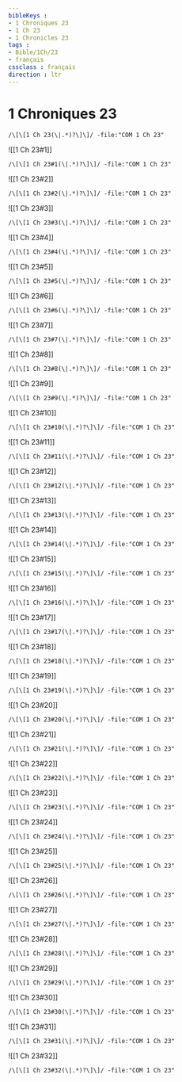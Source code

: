 ```yaml
---
bibleKeys : 
- 1 Chroniques 23
- 1 Ch 23
- 1 Chronicles 23
tags : 
- Bible/1Ch/23
- français
cssclass : français
direction : ltr
---
```


# 1 Chroniques 23

```query
/\[\[1 Ch 23(\|.*)?\]\]/ -file:"COM 1 Ch 23"
```



![[1 Ch 23#1]]

```query
/\[\[1 Ch 23#1(\|.*)?\]\]/ -file:"COM 1 Ch 23"
```

![[1 Ch 23#2]]

```query
/\[\[1 Ch 23#2(\|.*)?\]\]/ -file:"COM 1 Ch 23"
```

![[1 Ch 23#3]]

```query
/\[\[1 Ch 23#3(\|.*)?\]\]/ -file:"COM 1 Ch 23"
```

![[1 Ch 23#4]]

```query
/\[\[1 Ch 23#4(\|.*)?\]\]/ -file:"COM 1 Ch 23"
```

![[1 Ch 23#5]]

```query
/\[\[1 Ch 23#5(\|.*)?\]\]/ -file:"COM 1 Ch 23"
```

![[1 Ch 23#6]]

```query
/\[\[1 Ch 23#6(\|.*)?\]\]/ -file:"COM 1 Ch 23"
```

![[1 Ch 23#7]]

```query
/\[\[1 Ch 23#7(\|.*)?\]\]/ -file:"COM 1 Ch 23"
```

![[1 Ch 23#8]]

```query
/\[\[1 Ch 23#8(\|.*)?\]\]/ -file:"COM 1 Ch 23"
```

![[1 Ch 23#9]]

```query
/\[\[1 Ch 23#9(\|.*)?\]\]/ -file:"COM 1 Ch 23"
```

![[1 Ch 23#10]]

```query
/\[\[1 Ch 23#10(\|.*)?\]\]/ -file:"COM 1 Ch 23"
```

![[1 Ch 23#11]]

```query
/\[\[1 Ch 23#11(\|.*)?\]\]/ -file:"COM 1 Ch 23"
```

![[1 Ch 23#12]]

```query
/\[\[1 Ch 23#12(\|.*)?\]\]/ -file:"COM 1 Ch 23"
```

![[1 Ch 23#13]]

```query
/\[\[1 Ch 23#13(\|.*)?\]\]/ -file:"COM 1 Ch 23"
```

![[1 Ch 23#14]]

```query
/\[\[1 Ch 23#14(\|.*)?\]\]/ -file:"COM 1 Ch 23"
```

![[1 Ch 23#15]]

```query
/\[\[1 Ch 23#15(\|.*)?\]\]/ -file:"COM 1 Ch 23"
```

![[1 Ch 23#16]]

```query
/\[\[1 Ch 23#16(\|.*)?\]\]/ -file:"COM 1 Ch 23"
```

![[1 Ch 23#17]]

```query
/\[\[1 Ch 23#17(\|.*)?\]\]/ -file:"COM 1 Ch 23"
```

![[1 Ch 23#18]]

```query
/\[\[1 Ch 23#18(\|.*)?\]\]/ -file:"COM 1 Ch 23"
```

![[1 Ch 23#19]]

```query
/\[\[1 Ch 23#19(\|.*)?\]\]/ -file:"COM 1 Ch 23"
```

![[1 Ch 23#20]]

```query
/\[\[1 Ch 23#20(\|.*)?\]\]/ -file:"COM 1 Ch 23"
```

![[1 Ch 23#21]]

```query
/\[\[1 Ch 23#21(\|.*)?\]\]/ -file:"COM 1 Ch 23"
```

![[1 Ch 23#22]]

```query
/\[\[1 Ch 23#22(\|.*)?\]\]/ -file:"COM 1 Ch 23"
```

![[1 Ch 23#23]]

```query
/\[\[1 Ch 23#23(\|.*)?\]\]/ -file:"COM 1 Ch 23"
```

![[1 Ch 23#24]]

```query
/\[\[1 Ch 23#24(\|.*)?\]\]/ -file:"COM 1 Ch 23"
```

![[1 Ch 23#25]]

```query
/\[\[1 Ch 23#25(\|.*)?\]\]/ -file:"COM 1 Ch 23"
```

![[1 Ch 23#26]]

```query
/\[\[1 Ch 23#26(\|.*)?\]\]/ -file:"COM 1 Ch 23"
```

![[1 Ch 23#27]]

```query
/\[\[1 Ch 23#27(\|.*)?\]\]/ -file:"COM 1 Ch 23"
```

![[1 Ch 23#28]]

```query
/\[\[1 Ch 23#28(\|.*)?\]\]/ -file:"COM 1 Ch 23"
```

![[1 Ch 23#29]]

```query
/\[\[1 Ch 23#29(\|.*)?\]\]/ -file:"COM 1 Ch 23"
```

![[1 Ch 23#30]]

```query
/\[\[1 Ch 23#30(\|.*)?\]\]/ -file:"COM 1 Ch 23"
```

![[1 Ch 23#31]]

```query
/\[\[1 Ch 23#31(\|.*)?\]\]/ -file:"COM 1 Ch 23"
```

![[1 Ch 23#32]]

```query
/\[\[1 Ch 23#32(\|.*)?\]\]/ -file:"COM 1 Ch 23"
```


